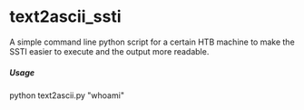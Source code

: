 # text2ascii_ssti

A simple command line python script for a certain HTB machine to make the SSTI easier to execute and the output more readable.

##### Usage
python text2ascii.py "whoami"
